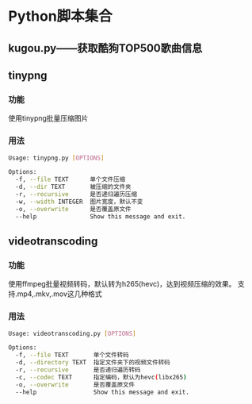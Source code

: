 # Python脚本集合

## kugou.py——获取酷狗TOP500歌曲信息

## tinypng

### 功能

使用tinypng批量压缩图片

### 用法

```bash
Usage: tinypng.py [OPTIONS]

Options:
  -f, --file TEXT      单个文件压缩
  -d, --dir TEXT       被压缩的文件夹
  -r, --recursive      是否递归遍历压缩
  -w, --width INTEGER  图片宽度，默认不变
  -o, --overwrite      是否覆盖原文件
  --help               Show this message and exit.
```

## videotranscoding

### 功能

使用ffmpeg批量视频转码，默认转为h265(hevc)，达到视频压缩的效果。
支持.mp4,.mkv,.mov这几种格式

### 用法

```bash
Usage: videotranscoding.py [OPTIONS]

Options:
  -f, --file TEXT       单个文件转码
  -d, --directory TEXT  指定文件夹下的视频文件转码
  -r, --recursive       是否递归遍历转码
  -c, --codec TEXT      指定编码，默认为hevc(libx265)
  -o, --overwrite       是否覆盖原文件
  --help                Show this message and exit.
```

